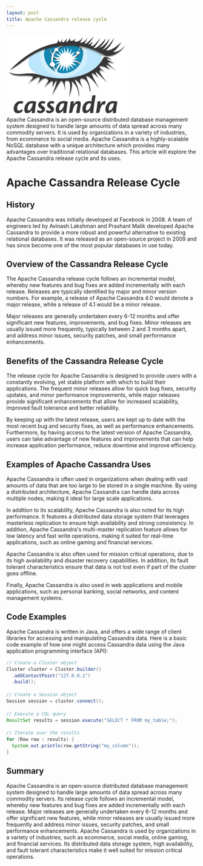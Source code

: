 ```yaml
---
layout: post
title: Apache Cassandra release cycle
---
```

<div class="row">
    <div class="col-sm-2">
        <img src="/images/cassandra.png" alt="Cassandra logo"/>
    </div>
    <div class="col-sm-10">
        Apache Cassandra is an open-source distributed database management system designed to handle large amounts of data spread across many commodity servers. It is used by organizations in a variety of industries, from ecommerce to social media. Apache Cassandra is a highly-scalable NoSQL database with a unique architecture which provides many advantages over traditional relational databases. This article will explore the Apache Cassandra release cycle and its uses.
    </div>
</div>

# Apache Cassandra Release Cycle

## History
Apache Cassandra was initially developed at Facebook in 2008. A team of engineers led by Avinash Lakshman and Prashant Malik developed Apache Cassandra to provide a more robust and powerful alternative to existing relational databases. It was released as an open-source project in 2009 and has since become one of the most popular databases in use today.

## Overview of the Cassandra Release Cycle
The Apache Cassandra release cycle follows an incremental model, whereby new features and bug fixes are added incrementally with each release. Releases are typically identified by major and minor version numbers. For example, a release of Apache Cassandra 4.0 would denote a major release, while a release of 4.1 would be a minor release.

Major releases are generally undertaken every 6-12 months and offer significant new features, improvements, and bug fixes. Minor releases are usually issued more frequently, typically between 2 and 3 months apart, and address minor issues, security patches, and small performance enhancements.

## Benefits of the Cassandra Release Cycle
The release cycle for Apache Cassandra is designed to provide users with a constantly evolving, yet stable platform with which to build their applications. The frequent minor releases allow for quick bug fixes, security updates, and minor performance improvements, while major releases provide significant enhancements that allow for increased scalability, improved fault tolerance and better reliability.

By keeping up with the latest release, users are kept up to date with the most recent bug and security fixes, as well as performance enhancements. Furthermore, by having access to the latest version of Apache Cassandra, users can take advantage of new features and improvements that can help increase application performance, reduce downtime and improve efficiency.

## Examples of Apache Cassandra Uses
Apache Cassandra is often used in organizations when dealing with vast amounts of data that are too large to be stored in a single machine. By using a distributed architecture, Apache Cassandra can handle data across multiple nodes, making it ideal for large scale applications.

In addition to its scalability, Apache Cassandra is also noted for its high performance. It features a distributed data storage system that leverages masterless replication to ensure high availability and strong consistency. In addition, Apache Cassandra's multi-master replication feature allows for low latency and fast write operations, making it suited for real-time applications, such as online gaming and financial services.

Apache Cassandra is also often used for mission critical operations, due to its high availability and disaster recovery capabilities. In addition, its fault tolerant characteristics ensure that data is not lost even if part of the cluster goes offline.

Finally, Apache Cassandra is also used in web applications and mobile applications, such as personal banking, social networks, and content management systems.

## Code Examples
Apache Cassandra is written in Java, and offers a wide range of client libraries for accessing and manipulating Cassandra data. Here is a basic code example of how one might access Cassandra data using the Java application programming interface (API):

``` Java
// Create a Cluster object
Cluster cluster = Cluster.builder()
  .addContactPoint("127.0.0.1")
  .build();

// Create a Session object
Session session = cluster.connect();

// Execute a CQL query
ResultSet results = session.execute("SELECT * FROM my_table;");

// Iterate over the results
for (Row row : results) {
  System.out.println(row.getString("my_column"));
}
```

## Summary
Apache Cassandra is an open-source distributed database management system designed to handle large amounts of data spread across many commodity servers. Its release cycle follows an incremental model, whereby new features and bug fixes are added incrementally with each release. Major releases are generally undertaken every 6-12 months and offer significant new features, while minor releases are usually issued more frequently and address minor issues, security patches, and small performance enhancements. Apache Cassandra is used by organizations in a variety of industries, such as ecommerce, social media, online gaming, and financial services. Its distributed data storage system, high availability, and fault tolerant characteristics make it well suited for mission critical operations.
